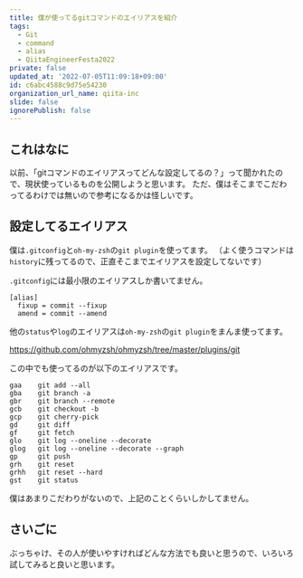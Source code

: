 ```yaml
---
title: 僕が使ってるgitコマンドのエイリアスを紹介
tags:
  - Git
  - command
  - alias
  - QiitaEngineerFesta2022
private: false
updated_at: '2022-07-05T11:09:18+09:00'
id: c6abc4588c9d75e54230
organization_url_name: qiita-inc
slide: false
ignorePublish: false
---
```

## これはなに

以前、「gitコマンドのエイリアスってどんな設定してるの？」って聞かれたので、現状使っているものを公開しようと思います。
ただ、僕はそこまでこだわってるわけでは無いので参考になるかは怪しいです。

## 設定してるエイリアス

僕は`.gitconfig`と`oh-my-zsh`の`git plugin`を使ってます。
（よく使うコマンドは`history`に残ってるので、正直そこまでエイリアスを設定してないです）

`.gitconfig`には最小限のエイリアスしか書いてません。

```
[alias]
  fixup = commit --fixup
  amend = commit --amend
```

他の`status`や`log`のエイリアスは`oh-my-zsh`の`git plugin`をまんま使ってます。

https://github.com/ohmyzsh/ohmyzsh/tree/master/plugins/git

この中でも使ってるのが以下のエイリアスです。

```
gaa    git add --all
gba    git branch -a
gbr    git branch --remote
gcb    git checkout -b
gcp    git cherry-pick
gd     git diff
gf     git fetch
glo    git log --oneline --decorate
glog   git log --oneline --decorate --graph
gp     git push
grh    git reset
grhh   git reset --hard
gst    git status
```

僕はあまりこだわりがないので、上記のことくらいしかしてません。

## さいごに

ぶっちゃけ、その人が使いやすければどんな方法でも良いと思うので、いろいろ試してみると良いと思います。
